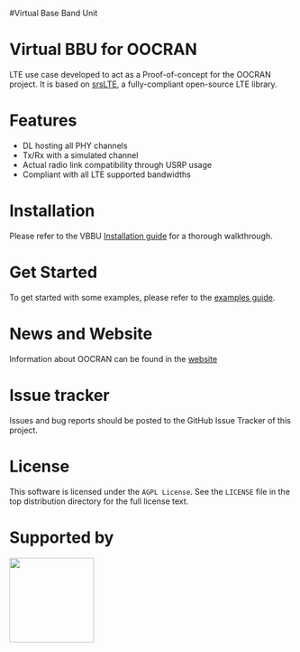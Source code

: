 #Virtual Base Band Unit

Virtual BBU for OOCRAN
===============
LTE use case developed to act as a Proof-of-concept for the OOCRAN project. It is based on [srsLTE](https://github.com/srsLTE/srsLTE), a fully-compliant open-source LTE library.

Features
========
* DL hosting all PHY channels
* Tx/Rx with a simulated channel
* Actual radio link compatibility through USRP usage
* Compliant with all LTE supported bandwidths

Installation
============
Please refer to the VBBU [Installation guide](https://github.com/oocran/vbbu/wiki/Installation) for a thorough walkthrough.

Get Started
===========
To get started with some examples, please refer to the [examples guide](https://github.com/oocran/vbbu/wiki/Get-Started).

News and Website
================
Information about OOCRAN can be found in the [website](http://oocran.dynu.com/)

Issue tracker
=============
Issues and bug reports should be posted to the GitHub Issue Tracker of this project.

License
=======
This software is licensed under the `AGPL License`. See the ``LICENSE``
file in the top distribution directory for the full license text.

Supported by
============
<img src="https://www.nlnet.nl/image/logo.gif" width="150"/>
